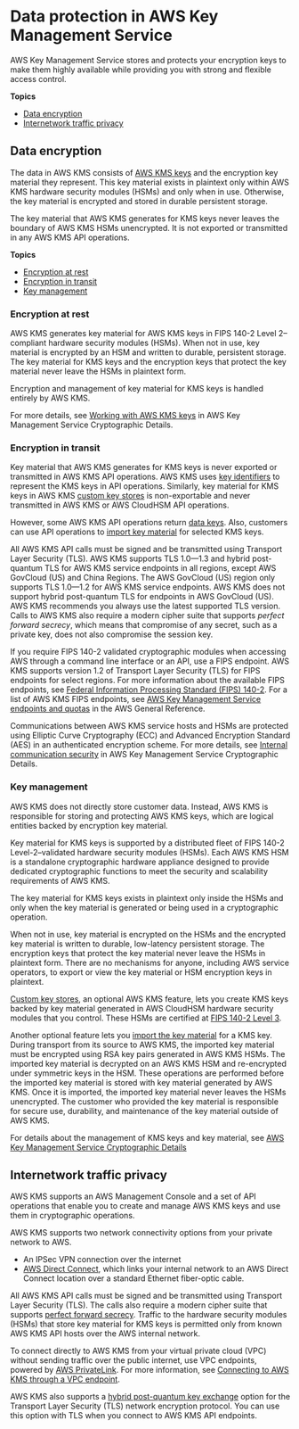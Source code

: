 # Data protection in AWS Key Management Service<a name="data-protection"></a>

AWS Key Management Service stores and protects your encryption keys to make them highly available while providing you with strong and flexible access control\.

**Topics**
+ [Data encryption](#data-encryption)
+ [Internetwork traffic privacy](#inter-network-privacy)

## Data encryption<a name="data-encryption"></a>

The data in AWS KMS consists of [AWS KMS keys](concepts.md#kms_keys) and the encryption key material they represent\. This key material exists in plaintext only within AWS KMS hardware security modules \(HSMs\) and only when in use\. Otherwise, the key material is encrypted and stored in durable persistent storage\. 

The key material that AWS KMS generates for KMS keys never leaves the boundary of AWS KMS HSMs unencrypted\. It is not exported or transmitted in any AWS KMS API operations\.

**Topics**
+ [Encryption at rest](#encryption-at-rest)
+ [Encryption in transit](#encryption-in-transit)
+ [Key management](#encryption-key-mgmt)

### Encryption at rest<a name="encryption-at-rest"></a>

AWS KMS generates key material for AWS KMS keys in FIPS 140\-2 Level 2–compliant hardware security modules \(HSMs\)\. When not in use, key material is encrypted by an HSM and written to durable, persistent storage\. The key material for KMS keys and the encryption keys that protect the key material never leave the HSMs in plaintext form\. 

Encryption and management of key material for KMS keys is handled entirely by AWS KMS\.

For more details, see [Working with AWS KMS keys](https://docs.aws.amazon.com/kms/latest/cryptographic-details/kms-keys.html) in AWS Key Management Service Cryptographic Details\.

### Encryption in transit<a name="encryption-in-transit"></a>

Key material that AWS KMS generates for KMS keys is never exported or transmitted in AWS KMS API operations\. AWS KMS uses [key identifiers](concepts.md#key-id) to represent the KMS keys in API operations\. Similarly, key material for KMS keys in AWS KMS [custom key stores](custom-key-store-overview.md) is non\-exportable and never transmitted in AWS KMS or AWS CloudHSM API operations\.

However, some AWS KMS API operations return [data keys](concepts.md#data-keys)\. Also, customers can use API operations to [import key material](importing-keys.md) for selected KMS keys\. 

All AWS KMS API calls must be signed and be transmitted using Transport Layer Security \(TLS\)\. AWS KMS supports TLS 1\.0—1\.3 and hybrid post\-quantum TLS for AWS KMS service endpoints in all regions, except AWS GovCloud \(US\) and China Regions\. The AWS GovCloud \(US\) region only supports TLS 1\.0—1\.2 for AWS KMS service endpoints\. AWS KMS does not support hybrid post\-quantum TLS for endpoints in AWS GovCloud \(US\)\. AWS KMS recommends you always use the latest supported TLS version\. Calls to AWS KMS also require a modern cipher suite that supports *perfect forward secrecy*, which means that compromise of any secret, such as a private key, does not also compromise the session key\.

If you require FIPS 140\-2 validated cryptographic modules when accessing AWS through a command line interface or an API, use a FIPS endpoint\. AWS KMS supports version 1\.2 of Transport Layer Security \(TLS\) for FIPS endpoints for select regions\. For more information about the available FIPS endpoints, see [Federal Information Processing Standard \(FIPS\) 140\-2](http://aws.amazon.com/compliance/fips/)\. For a list of AWS KMS FIPS endpoints, see [AWS Key Management Service endpoints and quotas](https://docs.aws.amazon.com/general/latest/gr/kms.html) in the AWS General Reference\.

Communications between AWS KMS service hosts and HSMs are protected using Elliptic Curve Cryptography \(ECC\) and Advanced Encryption Standard \(AES\) in an authenticated encryption scheme\. For more details, see [Internal communication security](https://docs.aws.amazon.com/kms/latest/cryptographic-details/internal-communication-security.html) in AWS Key Management Service Cryptographic Details\.

### Key management<a name="encryption-key-mgmt"></a>

AWS KMS does not directly store customer data\. Instead, AWS KMS is responsible for storing and protecting AWS KMS keys, which are logical entities backed by encryption key material\.

Key material for KMS keys is supported by a distributed fleet of FIPS 140\-2 Level\-2–validated hardware security modules \(HSMs\)\. Each AWS KMS HSM is a standalone cryptographic hardware appliance designed to provide dedicated cryptographic functions to meet the security and scalability requirements of AWS KMS\.

The key material for KMS keys exists in plaintext only inside the HSMs and only when the key material is generated or being used in a cryptographic operation\.

When not in use, key material is encrypted on the HSMs and the encrypted key material is written to durable, low\-latency persistent storage\. The encryption keys that protect the key material never leave the HSMs in plaintext form\. There are no mechanisms for anyone, including AWS service operators, to export or view the key material or HSM encryption keys in plaintext\.

[Custom key stores](custom-key-store-overview.md), an optional AWS KMS feature, lets you create KMS keys backed by key material generated in AWS CloudHSM hardware security modules that you control\. These HSMs are certified at [FIPS 140\-2 Level 3](https://docs.aws.amazon.com/cloudhsm/latest/userguide/compliance.html)\. 

Another optional feature lets you [import the key material](importing-keys.md) for a KMS key\. During transport from its source to AWS KMS, the imported key material must be encrypted using RSA key pairs generated in AWS KMS HSMs\. The imported key material is decrypted on an AWS KMS HSM and re\-encrypted under symmetric keys in the HSM\. These operations are performed before the imported key material is stored with key material generated by AWS KMS\. Once it is imported, the imported key material never leaves the HSMs unencrypted\. The customer who provided the key material is responsible for secure use, durability, and maintenance of the key material outside of AWS KMS\.

For details about the management of KMS keys and key material, see [AWS Key Management Service Cryptographic Details](https://docs.aws.amazon.com/kms/latest/cryptographic-details/)

## Internetwork traffic privacy<a name="inter-network-privacy"></a>

AWS KMS supports an AWS Management Console and a set of API operations that enable you to create and manage AWS KMS keys and use them in cryptographic operations\.

AWS KMS supports two network connectivity options from your private network to AWS\.
+ An IPSec VPN connection over the internet
+ [AWS Direct Connect](https://aws.amazon.com/directconnect/), which links your internal network to an AWS Direct Connect location over a standard Ethernet fiber\-optic cable\.

All AWS KMS API calls must be signed and be transmitted using Transport Layer Security \(TLS\)\. The calls also require a modern cipher suite that supports [perfect forward secrecy](https://en.wikipedia.org/wiki/Forward_secrecy)\. Traffic to the hardware security modules \(HSMs\) that store key material for KMS keys is permitted only from known AWS KMS API hosts over the AWS internal network\.

To connect directly to AWS KMS from your virtual private cloud \(VPC\) without sending traffic over the public internet, use VPC endpoints, powered by [AWS PrivateLink](https://docs.aws.amazon.com/vpc/latest/privatelink/)\. For more information, see [Connecting to AWS KMS through a VPC endpoint](kms-vpc-endpoint.md)\.

AWS KMS also supports a [hybrid post\-quantum key exchange](pqtls.md) option for the Transport Layer Security \(TLS\) network encryption protocol\. You can use this option with TLS when you connect to AWS KMS API endpoints\.